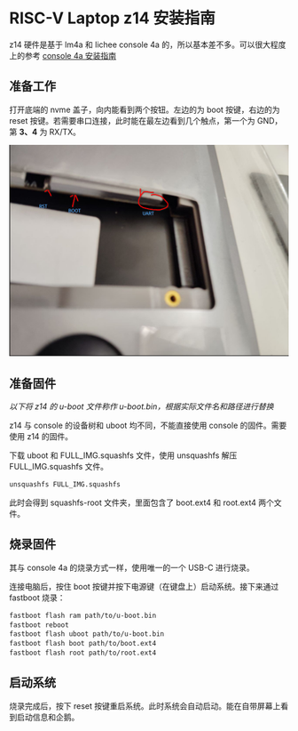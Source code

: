# RISC-V Laptop z14 安装指南

z14 硬件是基于 lm4a 和 lichee console 4a 的，所以基本差不多。可以很大程度上的参考 [console 4a 安装指南](https://wiki.sipeed.com/hardware/zh/lichee/th1520/lcon4a/4_burn_image.html)

## 准备工作

打开底端的 nvme 盖子，向内能看到两个按钮。左边的为 boot 按键，右边的为 reset 按键。若需要串口连接，此时能在最左边看到几个触点，第一个为 GND，第 **3、4** 为 RX/TX。

![alt text](img.png)

## 准备固件

*以下将 z14 的 u-boot 文件称作 u-boot.bin，根据实际文件名和路径进行替换*

z14 与 console 的设备树和 uboot 均不同，不能直接使用 console 的固件。需要使用 z14 的固件。

下载 uboot 和 FULL_IMG.squashfs 文件，使用 unsquashfs 解压 FULL_IMG.squashfs 文件。

```bash
unsquashfs FULL_IMG.squashfs
```

此时会得到 squashfs-root 文件夹，里面包含了 boot.ext4 和 root.ext4 两个文件。

## 烧录固件

其与 console 4a 的烧录方式一样，使用唯一的一个 USB-C 进行烧录。

连接电脑后，按住 boot 按键并按下电源键（在键盘上）启动系统。接下来通过 fastboot 烧录：
```bash
fastboot flash ram path/to/u-boot.bin
fastboot reboot
fastboot flash uboot path/to/u-boot.bin
fastboot flash boot path/to/boot.ext4
fastboot flash root path/to/root.ext4
```

## 启动系统

烧录完成后，按下 reset 按键重启系统。此时系统会自动启动。能在自带屏幕上看到启动信息和企鹅。

